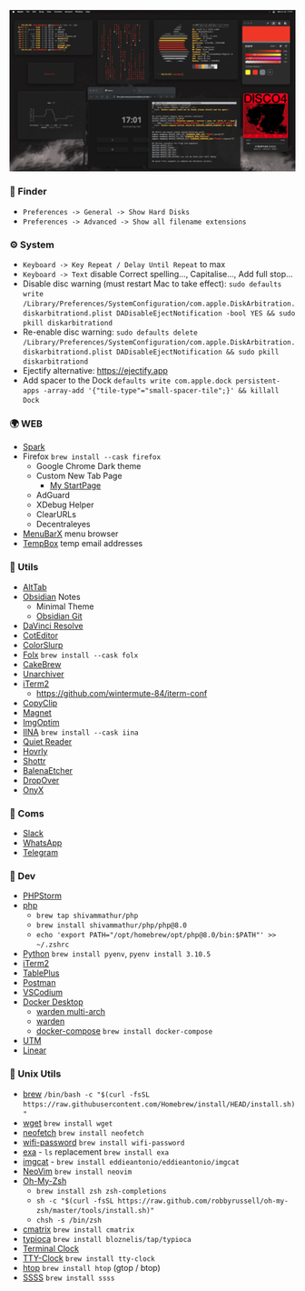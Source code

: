 ![image](assets/screen.jpg)

### 🚀 Finder

- `Preferences -> General -> Show Hard Disks`
- `Preferences -> Advanced -> Show all filename extensions`

### ⚙️ System

- `Keyboard -> Key Repeat / Delay Until Repeat` to max
- `Keyboard -> Text` disable Correct spelling..., Capitalise..., Add full stop...
- Disable disc warning (must restart Mac to take effect): `sudo defaults write /Library/Preferences/SystemConfiguration/com.apple.DiskArbitration.diskarbitrationd.plist DADisableEjectNotification -bool YES && sudo pkill diskarbitrationd`
- Re-enable disc warning: `sudo defaults delete /Library/Preferences/SystemConfiguration/com.apple.DiskArbitration.diskarbitrationd.plist DADisableEjectNotification && sudo pkill diskarbitrationd`
- Ejectify alternative: https://ejectify.app
- Add spacer to the Dock
`defaults write com.apple.dock persistent-apps -array-add '{"tile-type"="small-spacer-tile";}' && killall Dock`

### 🌍 WEB

- [Spark](https://sparkmailapp.com/)
- Firefox `brew install --cask firefox`
  - Google Chrome Dark theme
  - Custom New Tab Page 
     - [My StartPage](https://wintermute-84.github.io/bento/)
  - AdGuard
  - XDebug Helper
  - ClearURLs
  - Decentraleyes
- [MenuBarX](https://menubarx.app/) menu browser
- [TempBox](https://github.com/devwaseem/TempBox) temp email addresses

### 🎨️ Utils
- [AltTab](https://alt-tab-macos.netlify.app/)
- [Obsidian](https://obsidian.md/) Notes
    - Minimal Theme
    - [Obsidian Git](https://github.com/denolehov/obsidian-git)
- [DaVinci Resolve](https://www.blackmagicdesign.com/products/davinciresolve/)
- [CotEditor](https://github.com/coteditor/CotEditor)
- [ColorSlurp](https://colorslurp.com/)
- [Folx](https://mac.eltima.com/folx-download.html) `brew install --cask folx`
- [CakeBrew](https://github.com/brunophilipe/Cakebrew)
- [Unarchiver](https://apps.apple.com/us/app/the-unarchiver/id425424353?mt=12)
- [iTerm2](https://iterm2.com/) 
    - https://github.com/wintermute-84/iterm-conf
- [CopyClip](https://apps.apple.com/us/app/copyclip-clipboard-history/id595191960?mt=12)
- [Magnet](https://apps.apple.com/us/app/magnet/id441258766?mt=12)
- [ImgOptim](https://imageoptim.com/mac)
- [IINA](https://iina.io/) `brew install --cask iina`
- [Quiet Reader](https://quietreader.app/)
- [Hovrly](https://hovrly.com/)
- [Shottr](https://shottr.cc/)
- [BalenaEtcher](https://www.balena.io/etcher/)
- [DropOver](https://dropoverapp.com/)
- [OnyX](https://www.titanium-software.fr/en/onyx.html)

### 📡 Coms

- [Slack](https://slack.com/downloads/mac)
- [WhatsApp](https://www.whatsapp.com/download/)
- [Telegram](https://macos.telegram.org/)


### 👺 Dev
- [PHPStorm](https://www.jetbrains.com/phpstorm/download/#section=mac)
- [php](https://php.net) 
  - `brew tap shivammathur/php`
  - `brew install shivammathur/php/php@8.0`
  - `echo 'export PATH="/opt/homebrew/opt/php@8.0/bin:$PATH"' >> ~/.zshrc`
- [Python](#) `brew install pyenv`, `pyenv install 3.10.5`
- [iTerm2](https://iterm2.com/)
- [TablePlus](https://tableplus.com/)
- [Postman](https://www.postman.com/)
- [VSCodium](https://github.com/VSCodium/vscodium)
- [Docker Desktop](https://www.docker.com/products/docker-desktop/)
  - [warden multi-arch](https://github.com/drpayyne/warden-multi-arch)
  - [warden](https://github.com/davidalger/warden)
  - [docker-compose](#) `brew install docker-compose`
- [UTM](https://getutm.app/install/)
- [Linear](https://linear.app/download)

### 🍺 Unix Utils

- [brew](https://brew.sh/) `/bin/bash -c "$(curl -fsSL https://raw.githubusercontent.com/Homebrew/install/HEAD/install.sh)"`
- [wget](#) `brew install wget`
- [neofetch](https://github.com/dylanaraps/neofetch) `brew install neofetch`
- [wifi-password](https://github.com/rauchg/wifi-password)  `brew install wifi-password`
- [exa](https://github.com/ogham/exa) - `ls` replacement `brew install exa`
- [imgcat](https://github.com/eddieantonio/imgcat) - `brew install eddieantonio/eddieantonio/imgcat`
- [NeoVim](https://neovim.io/) `brew install neovim`
- [Oh-My-Zsh](https://github.com/ohmyzsh/ohmyzsh)
  - `brew install zsh zsh-completions`
  - `sh -c "$(curl -fsSL https://raw.github.com/robbyrussell/oh-my-zsh/master/tools/install.sh)"`
  - `chsh -s /bin/zsh`
- [cmatrix](https://github.com/abishekvashok/cmatrix/) `brew install cmatrix`
- [typioca](https://github.com/bloznelis/typioca) `brew install bloznelis/tap/typioca`
- [Terminal Clock](https://github.com/wintermute-84/clock)
- [TTY-Clock](https://www.carta.tech/man-pages/man1/tty-clock.1.html) `brew install tty-clock`
- [htop](https://github.com/htop-dev/htop) `brew install htop` (gtop / btop)
- [SSSS](http://point-at-infinity.org/ssss/) `brew install ssss`


